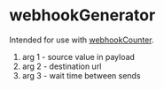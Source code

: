 # webhookGenerator

Intended for use with [webhookCounter](https://github.com/PrinceLogan/webhookCounter).

1. arg 1 - source value in payload
2. arg 2 - destination url
3. arg 3 - wait time between sends
